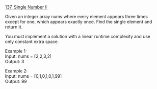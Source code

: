 [137. Single Number II](https://leetcode.com/problems/single-number-ii/)



Given an integer array nums where every element appears three times except for one, which appears exactly once. Find the single element and return it.

You must implement a solution with a linear runtime complexity and use only constant extra space.

 

Example 1:  
Input: nums = [2,2,3,2]  
Output: 3 

Example 2:  
Input: nums = [0,1,0,1,0,1,99]  
Output: 99
